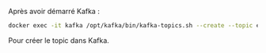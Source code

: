 Après avoir démarré Kafka :

```sh
docker exec -it kafka /opt/kafka/bin/kafka-topics.sh --create --topic events --bootstrap-server localhost:9092
```

Pour créer le topic dans Kafka.
